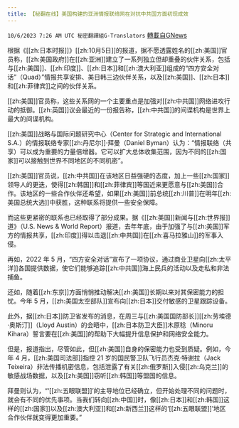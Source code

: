 ```yaml
---
title: 【秘翻在线】美国构建的亚洲情报联络网在对抗中共国方面初现成效
---
```

`10/6/2023 7:26 AM UTC 秘密翻譯組G-Translators` [轉載自GNews](https://gnews.org/articles/1791837)

根据《[[zh:日本时报]]》[[zh:10月5日]]的报道，据不愿透露姓名的[[zh:美国]]官员称，[[zh:美国政府]]在[[zh:亚洲]]建立了一系列独立但却重叠的伙伴关系，包括与[[zh:美国]]、[[zh:印度]]、[[zh:日本]]和[[zh:澳大利亚]]组成的“四方安全对话”（Quad）”情报共享安排、美日韩三边伙伴关系，以及[[zh:美国]]、[[zh:日本]]和[[zh:菲律宾]]之间的伙伴关系。

[[zh:美国]]官员称，这些关系网的一个主要重点是加强对[[zh:中共国]]网络进攻行动的抵御。[[zh:英国]]议会最近的一份报告称，[[zh:中共国]]的间谍机构是世界上最大的间谍机构。

[[zh:美国]]战略与国际问题研究中心（Center for Strategic and International S.A.）的情报联络专家[[zh:丹尼尔]]·拜曼（Daniel Byman）认为：“情报联络（共享）可以成为重要的力量倍增器。它可以扩大总体收集范围，因为不同的[[zh:国家]]可以接触到世界不同地区的不同机密”。

[[zh:美国]]官员说，[[zh:中共国]]在该地区日益强硬的态度，加上一些[[zh:国家]]领导人的更迭，使得[[zh:韩国]]和[[zh:菲律宾]]等国近来更愿意与[[zh:美国]]合作。该地区的一些合作伙伴还希望，如果[[zh:美国]]前总统[[zh:川普]]在明年[[zh:美国总统大选]]中获胜，这种联系将提供一些安全保障。

而这些更紧密的联系也已经取得了部分成果。据《[[zh:美国]]新闻与[[zh:世界报]]道》（U.S. News & World Report）报道，去年年底，由于加强了与[[zh:美国]]军方的情报共享，[[zh:印度]]得以击退[[zh:中共国]]在[[zh:喜马拉雅山]]的军事入侵。

再如，2022 年 5 月，“四方安全对话”宣布了一项协议，通过商业卫星向[[zh:太平洋]]各国提供数据，使它们能够追踪[[zh:中共国]]海上民兵的活动以及走私和非法捕鱼。

还如，随着[[zh:东京]]方面悄悄推动解决[[zh:美国]]长期以来对其保密能力的担忧。今年 5 月，[[zh:美国太空部队]]宣布向[[zh:日本]]交付敏感的卫星跟踪设备。

此外，据[[zh:日本]]防卫省发布的消息，在周三与[[zh:美国国防部长]][[zh:劳埃德·奥斯汀]]（Lloyd Austin）的会晤中，[[zh:日本防卫大臣]]木原稔（Minoru Kihara）誓言要在[[zh:美国]]的帮助下大幅提升信息保护和网络安全能力。

但是，报道指出，尽管如此，但[[zh:美国]]自身的保密能力也受到质疑。例如，今年 4 月，[[zh:美国司法部]]指控 21 岁的国民警卫队飞行员杰克·特谢拉（Jack Teixeira）非法传播机密信息，包括泄露了有关[[zh:俄罗斯]]入侵[[zh:乌克兰]]的敏感战场数据，以及[[zh:美国]]窃听[[zh:韩国]]等盟国的信息。

拜曼则认为，“‘[[zh:五眼联盟]]’的主导地位已经确立，但开始处理不同的问题时，就会有不同的优先事项。当我们转向[[zh:中国]]时，像[[zh:日本]]和[[zh:韩国]]这样的[[zh:国家]]以及[[zh:澳大利亚]]和[[zh:新西兰]]这样的‘[[zh:五眼联盟]]’地区合作伙伴就变得更加重要。”
